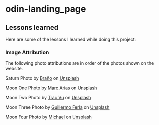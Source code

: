 # odin-landing_page

## Lessons learned

Here are some of the lessons I learned while doing this project:



### Image Attribution

The following photo attributions are in order of the photos shown on the website.

Saturn Photo by <a
href="https://unsplash.com/@3dparadise?utm_source=unsplash&utm_medium=referral&utm_content=creditCopyText">Braňo</a>
on <a
href="https://unsplash.com/s/photos/universe?utm_source=unsplash&utm_medium=referral&utm_content=creditCopyText">Unsplash</a>

Moon One Photo by <a href="https://unsplash.com/@maariasb?utm_source=unsplash&utm_medium=referral&utm_content=creditCopyText">Marc Arias</a> on <a href="https://unsplash.com/?utm_source=unsplash&utm_medium=referral&utm_content=creditCopyText">Unsplash</a>
  

Moon Two Photo by <a href="https://unsplash.com/@tracminhvu?utm_source=unsplash&utm_medium=referral&utm_content=creditCopyText">Trac Vu</a> on <a href="https://unsplash.com/?utm_source=unsplash&utm_medium=referral&utm_content=creditCopyText">Unsplash</a>
  

Moon Three Photo by <a href="https://unsplash.com/@gferla?utm_source=unsplash&utm_medium=referral&utm_content=creditCopyText">Guillermo Ferla</a> on <a href="https://unsplash.com/?utm_source=unsplash&utm_medium=referral&utm_content=creditCopyText">Unsplash</a>
  

Moon Four Photo by <a href="https://unsplash.com/@michael75?utm_source=unsplash&utm_medium=referral&utm_content=creditCopyText">Michael</a> on <a href="https://unsplash.com/?utm_source=unsplash&utm_medium=referral&utm_content=creditCopyText">Unsplash</a>
  



  
